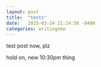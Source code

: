 ```yaml
---
layout: post
title:  "tests"
date:   2025-03-24 21:14:58 -0400
categories: writingnew
---
```


test post  now, plz

hold on, new 10:30pm thing
